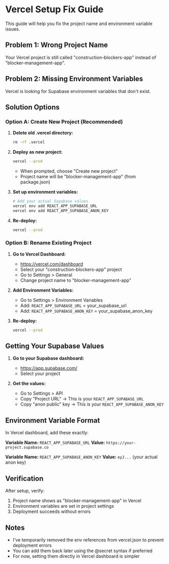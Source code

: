 # Vercel Setup Fix Guide

This guide will help you fix the project name and environment variable issues.

## Problem 1: Wrong Project Name
Your Vercel project is still called "construction-blockers-app" instead of "blocker-management-app".

## Problem 2: Missing Environment Variables
Vercel is looking for Supabase environment variables that don't exist.

## Solution Options

### Option A: Create New Project (Recommended)

1. **Delete old .vercel directory:**
   ```bash
   rm -rf .vercel
   ```

2. **Deploy as new project:**
   ```bash
   vercel --prod
   ```
   - When prompted, choose "Create new project"
   - Project name will be "blocker-management-app" (from package.json)

3. **Set up environment variables:**
   ```bash
   # Add your actual Supabase values
   vercel env add REACT_APP_SUPABASE_URL
   vercel env add REACT_APP_SUPABASE_ANON_KEY
   ```

4. **Re-deploy:**
   ```bash
   vercel --prod
   ```

### Option B: Rename Existing Project

1. **Go to Vercel Dashboard:**
   - https://vercel.com/dashboard
   - Select your "construction-blockers-app" project
   - Go to Settings > General
   - Change project name to "blocker-management-app"

2. **Add Environment Variables:**
   - Go to Settings > Environment Variables
   - Add: `REACT_APP_SUPABASE_URL` = your_supabase_url
   - Add: `REACT_APP_SUPABASE_ANON_KEY` = your_supabase_anon_key

3. **Re-deploy:**
   ```bash
   vercel --prod
   ```

## Getting Your Supabase Values

1. **Go to your Supabase dashboard:**
   - https://app.supabase.com/
   - Select your project

2. **Get the values:**
   - Go to Settings > API
   - Copy "Project URL" → This is your `REACT_APP_SUPABASE_URL`
   - Copy "anon public" key → This is your `REACT_APP_SUPABASE_ANON_KEY`

## Environment Variable Format

In Vercel dashboard, add these exactly:

**Variable Name:** `REACT_APP_SUPABASE_URL`
**Value:** `https://your-project.supabase.co`

**Variable Name:** `REACT_APP_SUPABASE_ANON_KEY`
**Value:** `eyJ...` (your actual anon key)

## Verification

After setup, verify:
1. Project name shows as "blocker-management-app" in Vercel
2. Environment variables are set in project settings
3. Deployment succeeds without errors

## Notes

- I've temporarily removed the env references from vercel.json to prevent deployment errors
- You can add them back later using the @secret syntax if preferred
- For now, setting them directly in Vercel dashboard is simpler